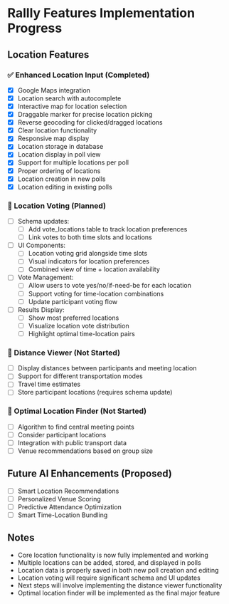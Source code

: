 # Rallly Features Implementation Progress

## Location Features

### ✅ Enhanced Location Input (Completed)
- [x] Google Maps integration
- [x] Location search with autocomplete
- [x] Interactive map for location selection
- [x] Draggable marker for precise location picking
- [x] Reverse geocoding for clicked/dragged locations
- [x] Clear location functionality
- [x] Responsive map display
- [x] Location storage in database
- [x] Location display in poll view
- [x] Support for multiple locations per poll
- [x] Proper ordering of locations
- [x] Location creation in new polls
- [x] Location editing in existing polls

### 🚧 Location Voting (Planned)
- [ ] Schema updates:
  - [ ] Add vote_locations table to track location preferences
  - [ ] Link votes to both time slots and locations
- [ ] UI Components:
  - [ ] Location voting grid alongside time slots
  - [ ] Visual indicators for location preferences
  - [ ] Combined view of time + location availability
- [ ] Vote Management:
  - [ ] Allow users to vote yes/no/if-need-be for each location
  - [ ] Support voting for time-location combinations
  - [ ] Update participant voting flow
- [ ] Results Display:
  - [ ] Show most preferred locations
  - [ ] Visualize location vote distribution
  - [ ] Highlight optimal time-location pairs

### 🚧 Distance Viewer (Not Started)
- [ ] Display distances between participants and meeting location
- [ ] Support for different transportation modes
- [ ] Travel time estimates
- [ ] Store participant locations (requires schema update)

### 🚧 Optimal Location Finder (Not Started)
- [ ] Algorithm to find central meeting points
- [ ] Consider participant locations
- [ ] Integration with public transport data
- [ ] Venue recommendations based on group size

## Future AI Enhancements (Proposed)
- [ ] Smart Location Recommendations
- [ ] Personalized Venue Scoring
- [ ] Predictive Attendance Optimization
- [ ] Smart Time-Location Bundling

## Notes
- Core location functionality is now fully implemented and working
- Multiple locations can be added, stored, and displayed in polls
- Location data is properly saved in both new poll creation and editing
- Location voting will require significant schema and UI updates
- Next steps will involve implementing the distance viewer functionality
- Optimal location finder will be implemented as the final major feature 